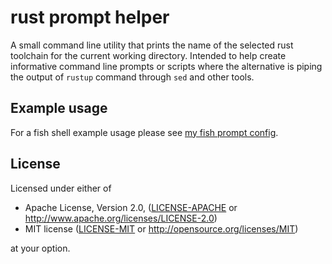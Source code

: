 # rust prompt helper

A small command line utility that prints the name of the selected rust
toolchain for the current working directory. Intended to help
create informative command line prompts or scripts  where the
alternative is piping the output of `rustup` command through `sed` and other tools.


## Example usage

For a fish shell example usage please see
[my fish prompt config](https://github.com/ijanos/dotfiles/blob/master/fish/.config/fish/functions/fish_prompt.fish).

## License

Licensed under either of

* Apache License, Version 2.0, ([LICENSE-APACHE](LICENSE-APACHE) or http://www.apache.org/licenses/LICENSE-2.0)
* MIT license ([LICENSE-MIT](LICENSE-MIT) or http://opensource.org/licenses/MIT)

at your option.
